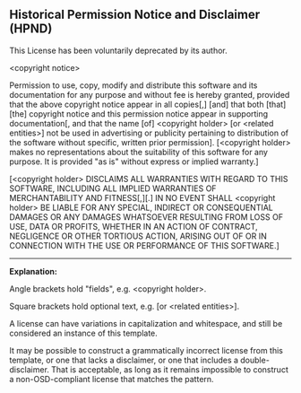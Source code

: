 ## Historical Permission Notice and Disclaimer (HPND)
This License has been voluntarily deprecated by its author.

<copyright notice\>

Permission to use, copy, modify and distribute this software and its documentation for any purpose and without fee is hereby granted, provided that the above copyright notice appear in all copies\[,\] \[and\] that both \[that\] \[the\] copyright notice and this permission notice appear in supporting documentation\[, and that the name \[of\] <copyright holder\> \[or <related entities\>\] not be used in advertising or publicity pertaining to distribution of the software without specific, written prior permission\]. \[<copyright holder\> makes no representations about the suitability of this software for any purpose. It is provided "as is" without express or implied warranty.\]

\[<copyright holder\> DISCLAIMS ALL WARRANTIES WITH REGARD TO THIS SOFTWARE, INCLUDING ALL IMPLIED WARRANTIES OF MERCHANTABILITY AND FITNESS\[,\]\[.\] IN NO EVENT SHALL <copyright holder\> BE LIABLE FOR ANY SPECIAL, INDIRECT OR CONSEQUENTIAL DAMAGES OR ANY DAMAGES WHATSOEVER RESULTING FROM LOSS OF USE, DATA OR PROFITS, WHETHER IN AN ACTION OF CONTRACT, NEGLIGENCE OR OTHER TORTIOUS ACTION, ARISING OUT OF OR IN CONNECTION WITH THE USE OR PERFORMANCE OF THIS SOFTWARE.\]

---

**Explanation:**

Angle brackets hold "fields", e.g. <copyright holder\>.

Square brackets hold optional text, e.g. \[or <related entities\>\].

A license can have variations in capitalization and whitespace, and still be considered an instance of this template.

It may be possible to construct a grammatically incorrect license from this template, or one that lacks a disclaimer, or one that includes a double-disclaimer. That is acceptable, as long as it remains impossible to construct a non-OSD-compliant license that matches the pattern.
